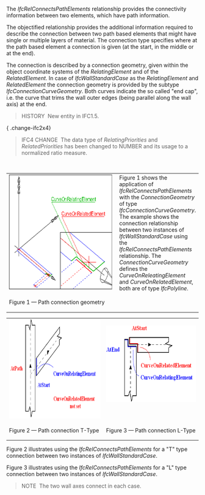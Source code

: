 ﻿The _IfcRelConnectsPathElements_ relationship provides the connectivity information between two elements, which have path information.

The objectified relationship provides the additional information required to describe the connection between two path based elements that might have single or multiple layers of material. The connection type specifies where at the path based element a connection is given (at the start, in the middle or at the end).

The connection is described by a connection geometry, given within the object coordinate systems of the _RelatingElement_ and of the _RelatedElement_. In case of _IfcWallStandardCase_ as the _RelatingElement_ and _RelatedElement_ the connection geometry is provided by the subtype _IfcConnectionCurveGeometry_. Both curves indicate the so called "end cap", i.e. the curve that trims the wall outer edges (being parallel along the wall axis) at the end.

> HISTORY&nbsp; New entity in IFC1.5.

{ .change-ifc2x4}
> IFC4 CHANGE&nbsp; The data type of _RelatingPriorities_ and _RelatedPriorities_ has been changed to NUMBER and its usage to a normalized ratio measure.

&nbsp;

<table cellpadding="2" cellspacing="2">
      <tr valign="top">
        <td valign="top" align="left" width="410">
          <img src="../../../../../../figures/ifcrelconnectspathelements-fig1.png" alt="wall connection" width="400" height="300" border="0">
        </td>
				<td>Figure 1 shows the application of
      <em>IfcRelConnectsPathElements</em> with the
      <em>ConnectionGeometry</em> of type
      <em>IfcConnectionCurveGeometry</em>. The example shows the
      connection relationship between two instances of
      <em>IfcWallStandardCase</em> using the
      <em>IfcRelConnectsPathElements</em> relationship. The
      <em>ConnectionCurveGeometry</em> defines the
      <em>CurveOnReleatingElement</em> and
      <em>CurveOnRelatedElement</em>, both are of type
      <em>IfcPolyline</em>.</td>
      </tr>
      <tr>
        <td>
          <p class="figure">Figure 1 &mdash; Path connection geometry</p>
        </td>
        <td></td>
      </tr>
    </table>

<table cellpadding="2" cellspacing="2">
      <tr valign="top">
        <td valign="top" align="left" width="410">
          <img src="../../../../../../figures/ifcrelconnectspathelements-fig3.png" alt="wall connection" width="400" height="260" border="0">
        </td>
        <td valign="top" align="left">
          &nbsp;<img src="../../../../../../figures/ifcrelconnectspathelements-fig2.png" alt="wall connection" width="320" height="200" border="0">
        </td>
      </tr>
      <tr valign="top">
        <td valign="top" align="left" width="410">
          <p class="figure">Figure 2 &mdash; Path connection T-Type</p>
        </td>
        <td valign="top" align="left" width="400">
          <p class="figure">Figure 3 &mdash; Path connection L-Type</p>
        </td>
      </tr>
    </table>

Figure 2 illustrates using the _IfcRelConnectsPathElements_ for a "T" type connection between two instances of _IfcWallStandardCase_.

Figure 3 illustrates using the _IfcRelConnectsPathElements_ for a "L" type connection between two instances of _IfcWallStandardCase_.

> NOTE&nbsp; The two wall axes connect in each case.

